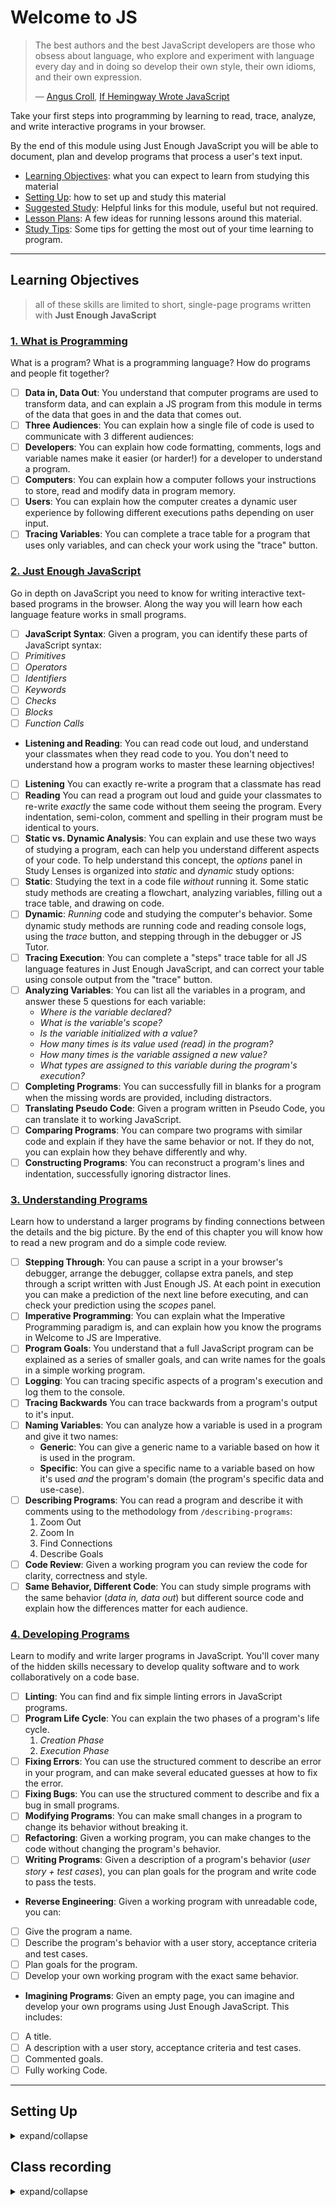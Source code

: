 # Welcome to JS

> The best authors and the best JavaScript developers are those who obsess about
> language, who explore and experiment with language every day and in doing so
> develop their own style, their own idioms, and their own expression.
>
> — [Angus Croll](https://anguscroll.com/),
> [If Hemingway Wrote JavaScript](https://anguscroll.com/hemingway/)

Take your first steps into programming by learning to read, trace, analyze, and
write interactive programs in your browser.

By the end of this module using Just Enough JavaScript you will be able to
document, plan and develop programs that process a user's text input.

- [Learning Objectives](#learning-objectives): what you can expect to learn from
  studying this material
- [Setting Up](#setting-up): how to set up and study this material
- [Suggested Study](./suggested-study.md): Helpful links for this module, useful
  but not required.
- [Lesson Plans](./lesson-plans/README.md): A few ideas for running lessons
  around this material.
- [Study Tips](./study-tips.md): Some tips for getting the most out of your time
  learning to program.

---

## Learning Objectives

> all of these skills are limited to short, single-page programs written with
> **Just Enough JavaScript**

### [1. What is Programming](./1-what-is-programming)

What is a program? What is a programming language? How do programs and people
fit together?

- [ ] **Data in, Data Out**: You understand that computer programs are used to
      transform data, and can explain a JS program from this module in terms of
      the data that goes in and the data that comes out.
- [ ] **Three Audiences**: You can explain how a single file of code is used to
      communicate with 3 different audiences:
- [ ] **Developers**: You can explain how code formatting, comments, logs and
      variable names make it easier (or harder!) for a developer to understand a
      program.
- [ ] **Computers**: You can explain how a computer follows your instructions to
      store, read and modify data in program memory.
- [ ] **Users**: You can explain how the computer creates a dynamic user
      experience by following different executions paths depending on user
      input.
- [ ] **Tracing Variables**: You can complete a trace table for a program that
      uses only variables, and can check your work using the "trace" button.

### [2. Just Enough JavaScript](./2-just-enough-javascript)

Go in depth on JavaScript you need to know for writing interactive text-based
programs in the browser. Along the way you will learn how each language feature
works in small programs.

- [ ] **JavaScript Syntax**: Given a program, you can identify these parts of
      JavaScript syntax:
- [ ] _Primitives_
- [ ] _Operators_
- [ ] _Identifiers_
- [ ] _Keywords_
- [ ] _Checks_
- [ ] _Blocks_
- [ ] _Function Calls_
- **Listening and Reading**: You can read code out loud, and understand your
  classmates when they read code to you. You don't need to understand how a
  program works to master these learning objectives!
- [ ] **Listening** You can exactly re-write a program that a classmate has read
- [ ] **Reading** You can read a program out loud and guide your classmates to
      re-write _exactly_ the same code without them seeing the program. Every
      indentation, semi-colon, comment and spelling in their program must be
      identical to yours.
- [ ] **Static vs. Dynamic Analysis**: You can explain and use these two ways of
      studying a program, each can help you understand different aspects of your
      code. To help understand this concept, the _options_ panel in Study Lenses
      is organized into _static_ and _dynamic_ study options:
- [ ] **Static**: Studying the text in a code file _without_ running it. Some
      static study methods are creating a flowchart, analyzing variables,
      filling out a trace table, and drawing on code.
- [ ] **Dynamic**: _Running_ code and studying the computer's behavior. Some
      dynamic study methods are running code and reading console logs, using the
      _trace_ button, and stepping through in the debugger or JS Tutor.
- [ ] **Tracing Execution**: You can complete a "steps" trace table for all JS
      language features in Just Enough JavaScript, and can correct your table
      using console output from the "trace" button.
- [ ] **Analyzing Variables**: You can list all the variables in a program, and
      answer these 5 questions for each variable:
  - _Where is the variable declared?_
  - _What is the variable's scope?_
  - _Is the variable initialized with a value?_
  - _How many times is its value used \(read\) in the program?_
  - _How many times is the variable assigned a new value?_
  - _What types are assigned to this variable during the program's execution?_
- [ ] **Completing Programs**: You can successfully fill in blanks for a program
      when the missing words are provided, including distractors.
- [ ] **Translating Pseudo Code**: Given a program written in Pseudo Code, you
      can translate it to working JavaScript.
- [ ] **Comparing Programs**: You can compare two programs with similar code and
      explain if they have the same behavior or not. If they do not, you can
      explain how they behave differently and why.
- [ ] **Constructing Programs**: You can reconstruct a program's lines and
      indentation, successfully ignoring distractor lines.

### [3. Understanding Programs](./3-understanding-programs)

Learn how to understand a larger programs by finding connections between the
details and the big picture. By the end of this chapter you will know how to
read a new program and do a simple code review.

- [ ] **Stepping Through**: You can pause a script in a your browser's debugger,
      arrange the debugger, collapse extra panels, and step through a script
      written with Just Enough JS. At each point in execution you can make a
      prediction of the next line before executing, and can check your
      prediction using the _scopes_ panel.
- [ ] **Imperative Programming**: You can explain what the Imperative
      Programming paradigm is, and can explain how you know the programs in
      Welcome to JS are Imperative.
- [ ] **Program Goals**: You understand that a full JavaScript program can be
      explained as a series of smaller goals, and can write names for the goals
      in a simple working program.
- [ ] **Logging**: You can tracing specific aspects of a program's execution and
      log them to the console.
- [ ] **Tracing Backwards** You can trace backwards from a program's output to
      it's input.
- [ ] **Naming Variables**: You can analyze how a variable is used in a program
      and give it two names:
  - **Generic**: You can give a generic name to a variable based on how it is
    used in the program.
  - **Specific**: You can give a specific name to a variable based on how it's
    used _and_ the program's domain (the program's specific data and use-case).
- [ ] **Describing Programs**: You can read a program and describe it with
      comments using to the methodology from `/describing-programs`:
  1. Zoom Out
  2. Zoom In
  3. Find Connections
  4. Describe Goals
- [ ] **Code Review**: Given a working program you can review the code for
      clarity, correctness and style.
- [ ] **Same Behavior, Different Code**: You can study simple programs with the
      same behavior (_data in, data out_) but different source code and explain
      how the differences matter for each audience.

### [4. Developing Programs](./4-developing-programs)

Learn to modify and write larger programs in JavaScript. You'll cover many of
the hidden skills necessary to develop quality software and to work
collaboratively on a code base.

- [ ] **Linting**: You can find and fix simple linting errors in JavaScript
      programs.
- [ ] **Program Life Cycle**: You can explain the two phases of a program's life
      cycle.
  1. _Creation Phase_
  2. _Execution Phase_
- [ ] **Fixing Errors**: You can use the structured comment to describe an error
      in your program, and can make several educated guesses at how to fix the
      error.
- [ ] **Fixing Bugs**: You can use the structured comment to describe and fix a
      bug in small programs.
- [ ] **Modifying Programs**: You can make small changes in a program to change
      its behavior without breaking it.
- [ ] **Refactoring**: Given a working program, you can make changes to the code
      without changing the program's behavior.
- [ ] **Writing Programs**: Given a description of a program's behavior (_user
      story + test cases_), you can plan goals for the program and write code to
      pass the tests.
- **Reverse Engineering**: Given a working program with unreadable code, you
  can:
- [ ] Give the program a name.
- [ ] Describe the program's behavior with a user story, acceptance criteria and
      test cases.
- [ ] Plan goals for the program.
- [ ] Develop your own working program with the exact same behavior.
- **Imagining Programs**: Given an empty page, you can imagine and develop your
  own programs using Just Enough JavaScript. This includes:
- [ ] A title.
- [ ] A description with a user story, acceptance criteria and test cases.
- [ ] Commented goals.
- [ ] Fully working Code.

---

## Setting Up

<details>
<summary>expand/collapse</summary>
<br>

> You will need

- [NPM](https://docs.npmjs.com/downloading-and-installing-node-js-and-npm)
- [NVM](./nvm/nvm.md)
- [Chrome](https://www.google.com/chrome/)

1. clone or fork the repo
   `https://github.com/HackYourFutureBelgium/bf-welcome-to-js.git`.
2. cd `bf-welcome-to-js`
3. `npm install`
4. `study`
5. if you want to close `study` use `ctrl + c`

---

## Code Quality Scripts

This repository comes with some scripts to check the quality of this code. You
can run these scripts to check the code provided by HYF, and to check the code
you write when experiment with the examples and complete the exercises.

### `npm run format`

This script will format all of the code in this repository making sure that all
the indentations are correct, the code is easy to read, and letting you know if
there are any syntax errors.

### `npm run spell-check`

This script will check all of the files in your repository for spelling
mistakes. Spelling is not just a detail, is important! Good spelling helps
others read and understand your programs with less effort.

`spell-check` is not so clever though, it doesn't have _all_ possible words in
it's dictionary and it won't know if you _wanted_ to spell a word incorrectly.
If you think one of it's "Unknown word"s is not a problem, you can either ignore
the suggestion or add the word to the `"words": [ ... ],` list in
[.cspell.json](./.cspell.json).

### `npm run lint:md`

This script will [lint](https://en.wikipedia.org/wiki/Lint_%28software%29) all
the Markdown files in this repository, checking for syntax mistakes and other
bad practices. Fixing linting errors will help you learn to write better code by
pointing out your mistakes _before_ they cause problems in your program.

Some linting errors will take some practice to understand and fix, but it will
be a good use of time.

### `npm run lint:js -- ./path/to/code`

Just like `lint:md`, but for `.js` files. This script will lint all of the JS
files in this repository, letting you know if there are any syntax errors or bad
practices.

</details>

## Class recording

<details>
<summary>expand/collapse</summary>
<br>

### Week1

- [Day 1](https://youtu.be/-76jJ1YGpO4)
- [Day 2](https://youtu.be/HRWKotQzGNQ)
- [Day 3](https://youtu.be/AQ95EaMbTMI)
- [Day 4](https://youtu.be/RTV1V01tXLo)

### Week2

- [Day 5-1](https://youtu.be/5BUvv9bumK4)
- [Day 5-2](https://youtu.be/ZbdgOXpOrds)
- [Day 5-3](https://youtu.be/yY-nyRRjMgQ)
- [Day 6](https://youtu.be/-gNOnrpUHSo)
- [Day 7](https://youtu.be/0oalTHUxafk)
- [Day 8](https://youtu.be/QlPQ44HG9XM)

</details>
